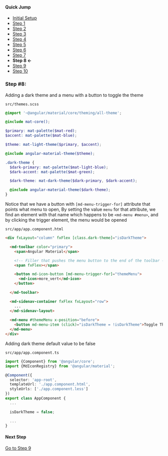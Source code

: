 #### Quick Jump ####
* [Initial Setup](./INITIAL_SETUP.md)
* [Step 1](./STEP_1.md)
* [Step 2](./STEP_2.md)
* [Step 3](./STEP_3.md)
* [Step 4](./STEP_4.md)
* [Step 5](./STEP_5.md)
* [Step 6](./STEP_6.md)
* [Step 7](./STEP_7.md)
* **Step 8 <-**
* [Step 9](./STEP_9.md)
* [Step 10](./STEP_10.md)

### Step #8:

Adding a dark theme and a menu with a button to toggle the theme 

`src/themes.scss`
```scss
@import '~@angular/material/core/theming/all-theme';

@include mat-core();

$primary: mat-palette($mat-red);
$accent: mat-palette($mat-blue);

$theme: mat-light-theme($primary, $accent);

@include angular-material-theme($theme);

.dark-theme {
  $dark-primary: mat-palette($mat-light-blue);
  $dark-accent: mat-palette($mat-green);

  $dark-theme: mat-dark-theme($dark-primary, $dark-accent);

  @include angular-material-theme($dark-theme);
}

```

Notice that we have a button with `[md-menu-trigger-for]` attribute that points what menu to open,
By setting the value `menu` for that attribute, we find an element with that name
which happens to be `<md-menu #menu>`, and by clicking the trigger element, the menu would be opened

`src/app/app.component.html`
```html
<div fxLayout="column" fxFlex [class.dark-theme]="isDarkTheme">

  <md-toolbar color="primary">
    <span>Angular Material</span>

    <!-- Filler that pushes the menu button to the end of the toolbar -->
    <span fxFlex></span>

    <button md-icon-button [md-menu-trigger-for]="themeMenu">
      <md-icon>more_vert</md-icon>
    </button>

  </md-toolbar>

  <md-sidenav-container fxFlex fxLayout="row">
    ...
  </md-sidenav-layout>
  
  <md-menu #themeMenu x-position="before">
    <button md-menu-item (click)="isDarkTheme = !isDarkTheme">Toggle Theme</button>
  </md-menu>
</div>
```

Adding dark theme default value to be false

`src/app/app.component.ts`
```ts
import {Component} from '@angular/core';
import {MdIconRegistry} from '@angular/material';

@Component({
  selector: 'app-root',
  templateUrl: './app.component.html',
  styleUrls: ['./app.component.less']
})
export class AppComponent {
  ...

  isDarkTheme = false;

  ...
}
```

#### Next Step
[Go to Step 9](./STEP_9.md)
